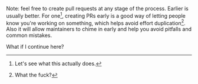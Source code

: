Note: feel free to create pull requests at any stage of the process. Earlier is usually better. For one[^2], creating PRs early is a good way of letting people know you're working on something, which helps avoid effort duplication[^4]. Also it will allow maintainers to chime in early and help you avoid pitfalls and common mistakes.

[^4]: What the fuck?
[^2]: Let's see what this actually does.

What if I continue here?

